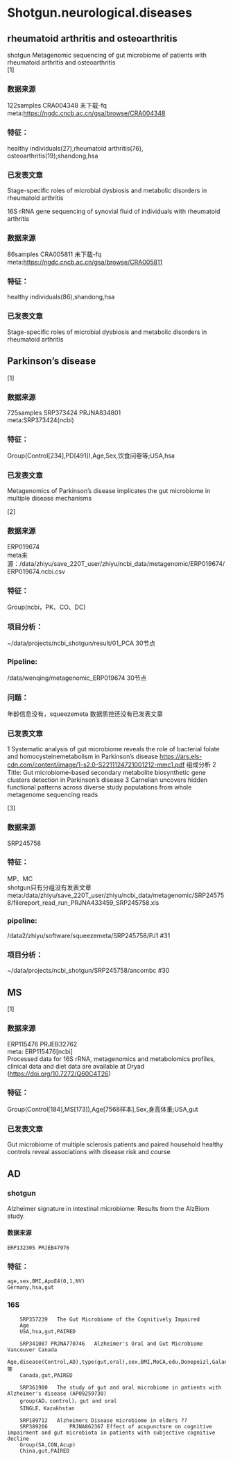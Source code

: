 # Shotgun.neurological.diseases
 
## rheumatoid arthritis and osteoarthritis
shotgun Metagenomic sequencing of gut microbiome of patients with rheumatoid arthritis and osteoarthritis  
[1]  
### 数据来源  
122samples CRA004348  未下载-fq  
meta:https://ngdc.cncb.ac.cn/gsa/browse/CRA004348  
### 特征：
healthy individuals(27),rheumatoid arthritis(76), osteoarthritis(19);shandong,hsa
### 已发表文章
Stage-specific roles of microbial dysbiosis and metabolic disorders in rheumatoid arthritis     

16S rRNA gene sequencing of synovial fluid of individuals with rheumatoid arthritis  
### 数据来源  
86samples CRA005811  未下载-fq  
meta:https://ngdc.cncb.ac.cn/gsa/browse/CRA005811  
### 特征：
healthy individuals(86),shandong,hsa
### 已发表文章
Stage-specific roles of microbial dysbiosis and metabolic disorders in rheumatoid arthritis 



## Parkinson’s disease
[1]
### 数据来源  
725samples SRP373424 PRJNA834801  
meta:SRP373424(ncbi)
### 特征：
Group(Control[234],PD[491]),Age,Sex,饮食问卷等;USA,hsa  
### 已发表文章
Metagenomics of Parkinson’s disease implicates the gut microbiome in multiple disease mechanisms  

[2]
### 数据来源
ERP019674  
meta来源：/data/zhiyu/save_220T_user/zhiyu/ncbi_data/metagenomic/ERP019674/ERP019674.ncbi.csv
### 特征：
Group(ncbi，PK、CO、DC)
### 项目分析：
~/data/projects/ncbi_shotgun/result/01_PCA 30节点
### Pipeline:   
/data/wenqing/metagenomic_ERP019674 30节点
### 问题：
年龄信息没有，squeezemeta 数据质控还没有已发表文章  
### 已发表文章
 1 Systematic analysis of gut microbiome reveals the role of bacterial folate and homocysteinemetabolism in Parkinson’s disease    https://ars.els-cdn.com/content/image/1-s2.0-S2211124721001212-mmc1.pdf 组成分析 
2 Title: Gut microbiome-based secondary metabolite biosynthetic gene clusters detection in Parkinson’s disease 
3 Carnelian uncovers hidden functional patterns across diverse study populations from whole metagenome sequencing reads  

[3]
### 数据来源
SRP245758
### 特征：
MP、MC  
shotgun只有分组没有发表文章  
meta:/data/zhiyu/save_220T_user/zhiyu/ncbi_data/metagenomic/SRP245758/filereport_read_run_PRJNA433459_SRP245758.xls
### pipeline:
/data2/zhiyu/software/squeezemeta/SRP245758/PJ1 #31  
### 项目分析：
~/data/projects/ncbi_shotgun/SRP245758/ancombc #30  


## MS
[1]
### 数据来源  
ERP115476  PRJEB32762  
meta: ERP115476[ncbi]  
Processed data for 16S rRNA, metagenomics and metabolomics profiles, clinical data and diet data are available at Dryad (https://doi.org/10.7272/Q60C4T26)
### 特征：
Group(Control[184],MS[173]),Age[7568样本],Sex,身高体重;USA,gut
### 已发表文章
Gut microbiome of multiple sclerosis patients and paired household healthy controls reveal associations with disease risk and course

## AD

### shotgun
Alzheimer signature in intestinal microbiome: Results from the AlzBiom study.
#### 数据来源 
	ERP132305 PRJEB47976
### 特征：
	age,sex,BMI,ApoE4(0,1,NV)
	Germany,hsa,gut


### 16S

		SRP357239	The Gut Microbiome of the Cognitively Impaired
		Age
		USA,hsa,gut,PAIRED

		SRP341087 PRJNA770746	Alzheimer's Oral and Gut Microbiome Vancouver Canada
		Age,disease(Control,AD),type(gut,oral),sex,BMI,MoCA,edu,Donepeizl,Galantamine,Memantine,DiseaseDuration等
		Canada,gut,PAIRED

		SRP361900	The study of gut and oral microbiome in patients with Alzheimer's disease (AP09259730)
		group(AD，control)，gut and oral 
		SINGLE，Kazakhstan

		SRP189712	Alzheimers Disease microbiome in elders ??
		SRP389266		PRJNA862367 Effect of acupuncture on cognitive impairment and gut microbiota in patients with subjective cognitive decline
		Group(SA,CON,Acup)
		China,gut,PAIRED  
